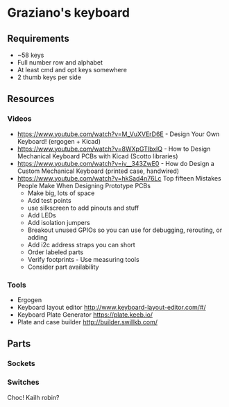 # Graziano's keyboard
## Requirements
* ~58 keys
* Full number row and alphabet
* At least cmd and opt keys somewhere
* 2 thumb keys per side

## Resources
### Videos
* https://www.youtube.com/watch?v=M_VuXVErD6E - Design Your Own Keyboard! (ergogen + Kicad)
* https://www.youtube.com/watch?v=8WXpGTIbxlQ - How to Design Mechanical Keyboard PCBs with Kicad (Scotto libraries)
* https://www.youtube.com/watch?v=iv__343ZwE0 - How do Design a Custom Mechanical Keyboard (printed case, handwired)
* https://www.youtube.com/watch?v=hkSad4n76Lc Top fifteen Mistakes People Make When Designing Prototype PCBs
  * Make big, lots of space
  * Add test points
  * use silkscreen to add pinouts and stuff
  * Add LEDs
  * Add isolation jumpers
  * Breakout unused GPIOs so you can use for debugging, rerouting, or adding
  * Add i2c address straps you can short
  * Order labeled parts
  * Verify footprints - Use measuring tools
  * Consider part availability

### Tools
* Ergogen
* Keyboard layout editor http://www.keyboard-layout-editor.com/#/
* Keyboard Plate Generator https://plate.keeb.io/
* Plate and case builder http://builder.swillkb.com/

## Parts
### Sockets
### Switches
Choc!
Kailh robin?
